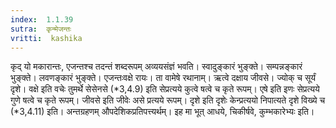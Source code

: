 ```yaml
---
index:  1.1.39
sutra:  कृन्मेजन्तः
vritti:  kashika 
---
```


कृद् यो मकारान्तः, एजन्तश्च तदन्तं शब्दरूपम् अव्ययसंज्ञं भवति। स्वादुङ्कारं भुङ्क्ते। सम्पन्नङ्कारं भुङ्क्ते। लवणङ्कारं भुङ्क्ते। एजन्तःवक्षे रायः। ता वामेषे रथानाम्। ऋत्वे दक्षाय जीवसे। ज्योक् च सूर्यं दृशे। वक्षे इति वचेः तुमर्थे सेसेनसे (*3,4.9) इति सेप्रत्यये कुत्वे षत्वे च कृते रूपम्। एषे इति इणः सेप्रत्यये गुणे षत्वे च कृते रूपम्। जीवसे इति जीवेः असे प्रत्यये रूपम्। दृशे इति दृशेः केन्प्रत्ययो निपात्यते दृशे विख्ये च (*3,4.11) इति। अन्तग्रहणम् औपदेशिकप्रतिपत्त्यर्थम्। इह मा भूत् आधये, चिकीर्षवे, कुम्भकारेभ्यः इति।

